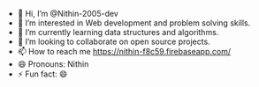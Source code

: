 - 👋 Hi, I’m @Nithin-2005-dev
- 👀 I’m interested in Web development and problem solving skills.
- 🌱 I’m currently learning data structures and algorithms.
- 💞️ I’m looking to collaborate on open source projects.
- 📫 How to reach me https://nithin-f8c59.firebaseapp.com/
- 😄 Pronouns: Nithin
- ⚡ Fun fact: 😄 

<!---
Nithin-2005-dev/Nithin-2005-dev is a ✨ special ✨ repository because its `README.md` (this file) appears on your GitHub profile.
You can click the Preview link to take a look at your changes.
--->
